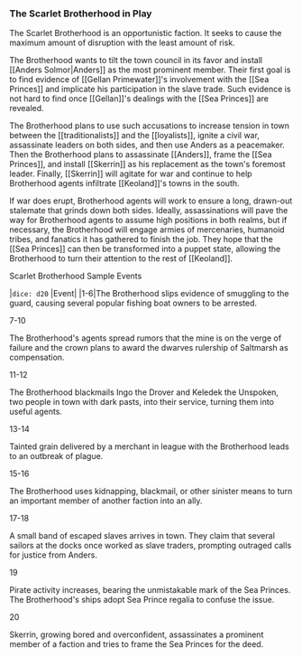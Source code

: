 ### The Scarlet Brotherhood in Play

The Scarlet Brotherhood is an opportunistic faction. It seeks to cause the maximum amount of disruption with the least amount of risk.

The Brotherhood wants to tilt the town council in its favor and install [[Anders Solmor|Anders]] as the most prominent member. Their first goal is to find evidence of [[Gellan Primewater]]'s involvement with the [[Sea Princes]] and implicate his participation in the slave trade. Such evidence is not hard to find once [[Gellan]]'s dealings with the [[Sea Princes]] are revealed.

The Brotherhood plans to use such accusations to increase tension in town between the [[traditionalists]] and the [[loyalists]], ignite a civil war, assassinate leaders on both sides, and then use Anders as a peacemaker. Then the Brotherhood plans to assassinate [[Anders]], frame the [[Sea Princes]], and install [[Skerrin]] as his replacement as the town's foremost leader. Finally, [[Skerrin]] will agitate for war and continue to help Brotherhood agents infiltrate [[Keoland]]'s towns in the south.

If war does erupt, Brotherhood agents will work to ensure a long, drawn-out stalemate that grinds down both sides. Ideally, assassinations will pave the way for Brotherhood agents to assume high positions in both realms, but if necessary, the Brotherhood will engage armies of mercenaries, humanoid tribes, and fanatics it has gathered to finish the job. They hope that the [[Sea Princes]] can then be transformed into a puppet state, allowing the Brotherhood to turn their attention to the rest of [[Keoland]].

Scarlet Brotherhood Sample Events

|`dice: d20` |Event|
|1-6|The Brotherhood slips evidence of smuggling to the guard, causing several popular fishing boat owners to be arrested.

7-10

The Brotherhood's agents spread rumors that the mine is on the verge of failure and the crown plans to award the dwarves rulership of Saltmarsh as compensation.

11-12

The Brotherhood blackmails Ingo the Drover and Keledek the Unspoken, two people in town with dark pasts, into their service, turning them into useful agents.

13-14

Tainted grain delivered by a merchant in league with the Brotherhood leads to an outbreak of plague.

15-16

The Brotherhood uses kidnapping, blackmail, or other sinister means to turn an important member of another faction into an ally.

17-18

A small band of escaped slaves arrives in town. They claim that several sailors at the docks once worked as slave traders, prompting outraged calls for justice from Anders.

19

Pirate activity increases, bearing the unmistakable mark of the Sea Princes. The Brotherhood's ships adopt Sea Prince regalia to confuse the issue.

20

Skerrin, growing bored and overconfident, assassinates a prominent member of a faction and tries to frame the Sea Princes for the deed.